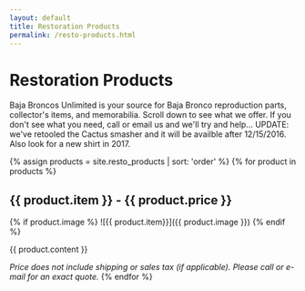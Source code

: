 ```yaml
---
layout: default
title: Restoration Products
permalink: /resto-products.html
---
```


# Restoration Products

Baja Broncos Unlimited is your source for Baja Bronco reproduction parts, collector's items, and memorabilia. Scroll down to see what we offer. If you don't see what you need, call or email us and we'll try and help... UPDATE: we've retooled the Cactus smasher and it will be availble after 12/15/2016. Also look for a new shirt in 2017.

{% assign products = site.resto_products | sort: 'order' %}
{% for product in products %}

## {{ product.item }} - {{ product.price }}

{% if product.image %}
![{{ product.item}}]({{ product.image }})
{% endif %}

{{ product.content }}

_Price does not include shipping or sales tax (if applicable). Please call or e-mail for an exact quote._
{% endfor %}